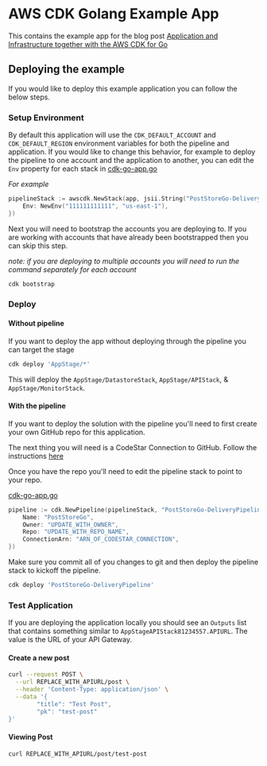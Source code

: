 # AWS CDK Golang Example App

This contains the example app for the blog post [Application and Infrastructure together with the AWS CDK for Go]()

## Deploying the example

If you would like to deploy this example application you can follow the below steps.


### Setup Environment

By default this application will use the `CDK_DEFAULT_ACCOUNT` and `CDK_DEFAULT_REGION` environment variables
for both the pipeline and application. If you would like to change this behavior, for example to deploy
the pipeline to one account and the application to another, you can edit the `Env` property for each stack
in [cdk-go-app.go](./cdk-go-app.go)

_For example_
```go
pipelineStack := awscdk.NewStack(app, jsii.String("PostStoreGo-DeliveryPipeline"), &awscdk.StackProps{
	Env: NewEnv("111111111111", "us-east-1"),
})
```


Next you will need to bootstrap the accounts you are deploying to. If you are working with accounts that
have already been bootstrapped then you can skip this step.

_note: if you are deploying to multiple accounts you will need to run the command separately for each account_
```bash
cdk bootstrap
```


### Deploy

#### Without pipeline

If you want to deploy the app without deploying through the pipeline you can target the stage

```bash
cdk deploy 'AppStage/*'
```

This will deploy the `AppStage/DatastoreStack`, `AppStage/APIStack`, & `AppStage/MonitorStack`.

#### With the pipeline

If you want to deploy the solution with the pipeline you'll need to first create your own GitHub repo
for this application.

The next thing you will need is a CodeStar Connection to GitHub. Follow the
instructions [here](https://docs.aws.amazon.com/codepipeline/latest/userguide/connections-github.html)

Once you have the repo you'll need to edit the pipeline stack to point to your repo.

[cdk-go-app.go](./cdk-go-app.go)
```go
pipeline := cdk.NewPipeline(pipelineStack, "PostStoreGo-DeliveryPipeline", cdk.PipelineProps{
	Name: "PostStoreGo",
	Owner: "UPDATE_WITH_OWNER",
	Repo: "UPDATE_WITH_REPO_NAME",
	ConnectionArn: "ARN_OF_CODESTAR_CONNECTION",
})
```

Make sure you commit all of you changes to git and then deploy the pipeline stack
to kickoff the pipeline.

```bash
cdk deploy 'PostStoreGo-DeliveryPipeline'
```

### Test Application

If you are deploying the application locally you should see an `Outputs` list that contains
something similar to `AppStageAPIStack81234557.APIURL`. The value is the URL of your API Gateway.

#### Create a new post

```bash
curl --request POST \
  --url REPLACE_WITH_APIURL/post \
  --header 'Content-Type: application/json' \
  --data '{
        "title": "Test Post",
        "pk": "test-post"
}'
```

#### Viewing Post

```bash
curl REPLACE_WITH_APIURL/post/test-post
```

